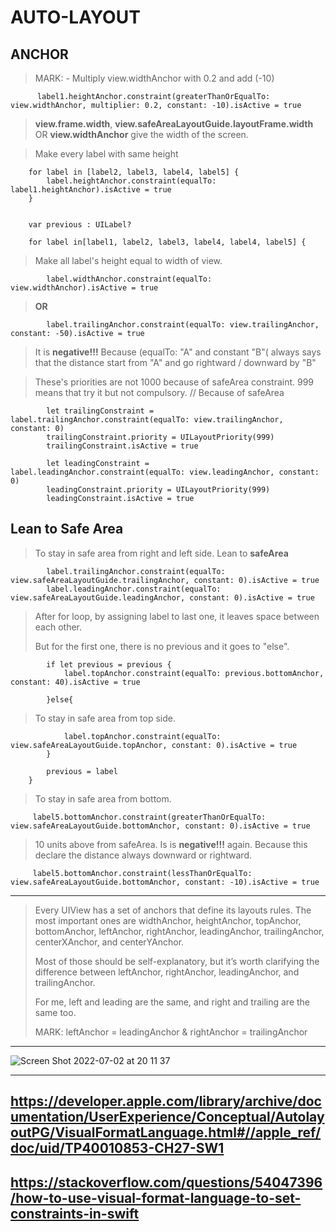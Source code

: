# AUTO-LAYOUT


## ANCHOR

> MARK: - Multiply view.widthAnchor with 0.2 and add (-10)
> 
          label1.heightAnchor.constraint(greaterThanOrEqualTo: view.widthAnchor, multiplier: 0.2, constant: -10).isActive = true

> **view.frame.width**, **view.safeAreaLayoutGuide.layoutFrame.width** OR **view.widthAnchor** give the width of the screen.
        
        
> Make every label with same height
        
        for label in [label2, label3, label4, label5] {
            label.heightAnchor.constraint(equalTo: label1.heightAnchor).isActive = true
        }
        
 
        var previous : UILabel?

        for label in[label1, label2, label3, label4, label4, label5] {
          
> Make all label's height equal to width of view.

            label.widthAnchor.constraint(equalTo: view.widthAnchor).isActive = true
            
> **OR**
             
            label.trailingAnchor.constraint(equalTo: view.trailingAnchor, constant: -50).isActive = true
            
> It is **negative!!!** Because (equalTo: "A" and constant "B"( always says that the distance start from "A" and go rightward / downward by "B"
>
            
> These's priorities are not 1000 because of safeArea constraint. 999 means that try it but not compulsory. // Because of safeArea

            let trailingConstraint = label.trailingAnchor.constraint(equalTo: view.trailingAnchor, constant: 0)
            trailingConstraint.priority = UILayoutPriority(999)
            trailingConstraint.isActive = true

            let leadingConstraint = label.leadingAnchor.constraint(equalTo: view.leadingAnchor, constant: 0)
            leadingConstraint.priority = UILayoutPriority(999)
            leadingConstraint.isActive = true
  
## Lean to Safe Area

>To stay in safe area from right and left side. Lean to **safeArea**

            label.trailingAnchor.constraint(equalTo: view.safeAreaLayoutGuide.trailingAnchor, constant: 0).isActive = true
            label.leadingAnchor.constraint(equalTo: view.safeAreaLayoutGuide.leadingAnchor, constant: 0).isActive = true
            
         
> After for loop, by assigning label to last one, it leaves space between each other.
>
> But for the first one, there is no previous and it goes to "else".

            if let previous = previous {
                label.topAnchor.constraint(equalTo: previous.bottomAnchor, constant: 40).isActive = true
                
            }else{

> To stay in safe area from top side.

                label.topAnchor.constraint(equalTo: view.safeAreaLayoutGuide.topAnchor, constant: 0).isActive = true
            }
            
            previous = label
        }
        
> To stay in safe area from bottom.

         label5.bottomAnchor.constraint(greaterThanOrEqualTo: view.safeAreaLayoutGuide.bottomAnchor, constant: 0).isActive = true
         
> 10 units above from safeArea. Is is **negative!!!** again. Because this declare the distance always downward or rightward.
         
         label5.bottomAnchor.constraint(lessThanOrEqualTo: view.safeAreaLayoutGuide.bottomAnchor, constant: -10).isActive = true

     
        
---        

> Every UIView has a set of anchors that define its layouts rules. The most important ones are widthAnchor, heightAnchor, topAnchor, bottomAnchor, leftAnchor, rightAnchor, leadingAnchor, trailingAnchor, centerXAnchor, and centerYAnchor.
>
> Most of those should be self-explanatory, but it’s worth clarifying the difference between leftAnchor, rightAnchor, leadingAnchor, and trailingAnchor.
>      
> For me, left and leading are the same, and right and trailing are the same too.
>   
> MARK: leftAnchor = leadingAnchor  &  rightAnchor = trailingAnchor

---


![Screen Shot 2022-07-02 at 20 11 37](https://user-images.githubusercontent.com/50085545/177215651-e4ab5a70-6d42-49cc-b3e0-4150b5dbc85d.png)

---
https://developer.apple.com/library/archive/documentation/UserExperience/Conceptual/AutolayoutPG/VisualFormatLanguage.html#//apple_ref/doc/uid/TP40010853-CH27-SW1
---
https://stackoverflow.com/questions/54047396/how-to-use-visual-format-language-to-set-constraints-in-swift
---        
       
